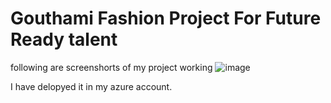 # Gouthami Fashion Project For Future Ready talent
following are screenshorts of my project working
![image](https://user-images.githubusercontent.com/115892132/197206104-8b1792a7-efd3-432c-bbf8-feb354b61a0b.png)


I have delopyed it in my azure account.
